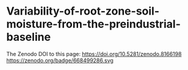 # Variability-of-root-zone-soil-moisture-from-the-preindustrial-baseline

The Zenodo DOI to this page: https://doi.org/10.5281/zenodo.8166198
https://zenodo.org/badge/668499286.svg
